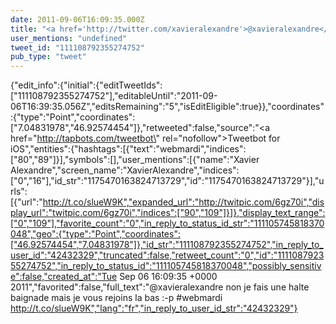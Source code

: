 ```yaml
---
date: 2011-09-06T16:09:35.000Z
title: "<a href='http://twitter.com/xavieralexandre'>@xavieralexandre</a> non je fais une halte baignade mais je vous rejoins la bas :-p #webmardi http://t.co/slueW9K″"
user_mentions: "undefined"
tweet_id: "111108792355274752"
pub_type: "tweet"
---
```

{"edit_info":{"initial":{"editTweetIds":["111108792355274752"],"editableUntil":"2011-09-06T16:39:35.056Z","editsRemaining":"5","isEditEligible":true}},"coordinates":{"type":"Point","coordinates":["7.04831978","46.92574454"]},"retweeted":false,"source":"<a href=\"http://tapbots.com/tweetbot\" rel=\"nofollow\">Tweetbot for iOS</a>","entities":{"hashtags":[{"text":"webmardi","indices":["80","89"]}],"symbols":[],"user_mentions":[{"name":"Xavier Alexandre","screen_name":"XavierAlexandre","indices":["0","16"],"id_str":"1175470163824713729","id":"1175470163824713729"}],"urls":[{"url":"http://t.co/slueW9K","expanded_url":"http://twitpic.com/6gz70i","display_url":"twitpic.com/6gz70i","indices":["90","109"]}]},"display_text_range":["0","109"],"favorite_count":"0","in_reply_to_status_id_str":"111105745818370048","geo":{"type":"Point","coordinates":["46.92574454","7.04831978"]},"id_str":"111108792355274752","in_reply_to_user_id":"42432329","truncated":false,"retweet_count":"0","id":"111108792355274752","in_reply_to_status_id":"111105745818370048","possibly_sensitive":false,"created_at":"Tue Sep 06 16:09:35 +0000 2011","favorited":false,"full_text":"@xavieralexandre non je fais une halte baignade mais je vous rejoins la bas :-p #webmardi http://t.co/slueW9K","lang":"fr","in_reply_to_user_id_str":"42432329"}
